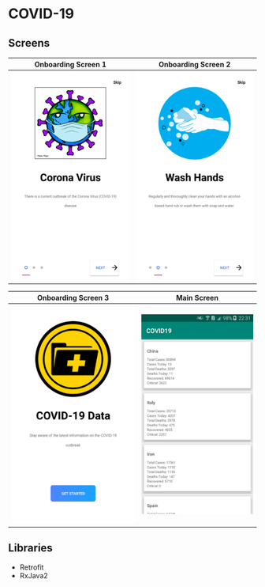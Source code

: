 # COVID-19 

## Screens


Onboarding Screen 1             |  Onboarding Screen 2
:-------------------------:|:-------------------------:
![Onboarding Screen 1](https://github.com/liciolentimo/COVID19/blob/master/app/src/main/res/drawable/Screenshot_2020-03-19-13-18-13.png)  |  ![Onboarding Screen 2](https://github.com/liciolentimo/COVID19/blob/master/app/src/main/res/drawable/Screenshot_2020-03-19-13-18-20.png)

Onboarding Screen 3            |  Main Screen
:-------------------------:|:-------------------------:
![Onboarding Screen 3](https://github.com/liciolentimo/COVID19/blob/master/app/src/main/res/drawable/Screenshot_2020-03-19-13-18-26.png)  |  ![Main Screen](https://github.com/liciolentimo/COVID19/blob/master/app/src/main/res/drawable/Screenshot_2020-03-18-22-31-36.png)

## Libraries
 - Retrofit
 - RxJava2